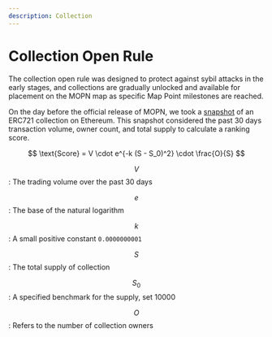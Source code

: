 ```yaml
---
description: Collection
---
```


# Collection Open Rule

The collection open rule was designed to protect against sybil attacks in the early stages, and  collections are gradually unlocked and available for placement on the MOPN map as specific Map Point milestones are reached.

On the day before the official release of MOPN, we took a [snapshot](https://dune.com/mopn/collection-open-rule) of an ERC721 collection on Ethereum. This snapshot considered the past 30 days transaction volume, owner count, and total supply to calculate a ranking score.

$$
\text{Score} = V \cdot e^{-k (S - S_0)^2} \cdot \frac{O}{S}
$$

$$V$$: The trading volume over the past 30 days

$$e$$: The base of the natural logarithm

$$k$$: A small positive constant `0.0000000001`

$$S$$: The total supply of collection

$$S_0​$$: A specified benchmark for the supply, set 10000

$$O$$: Refers to the number of collection owners
